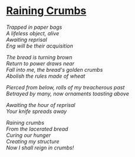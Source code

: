 [Raining Crumbs](https://www.youtube.com/watch?v=z8ZqFlw6hYg)
============

*Trapped in paper bags*  
*A lifeless object, alive*  
*Awaiting reprisal*  
*Eng will be their acquisition*  

*The bread is turning brown*  
*Return to power draws near*  
*Fall into me, the bread's golden crumbs*  
*Abolish the rules made of wheat*  

*Pierced from below, rolls of my treacherous past*  
*Betrayed by many, now ornaments toasting above*  

*Awaiting the hour of reprisal*  
*Your knife spreads away*  

*Raining crumbs*  
*From the lacerated bread*  
*Curing our hunger*  
*Creating my structure*  
*Now I shall reign in crumbs!*  
